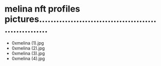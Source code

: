 # melina nft profiles pictures........................................................
- 0xmelina (1).jpg
- 0xmelina (2).jpg
- 0xmelina (3).jpg
- 0xmelina (4).jpg
